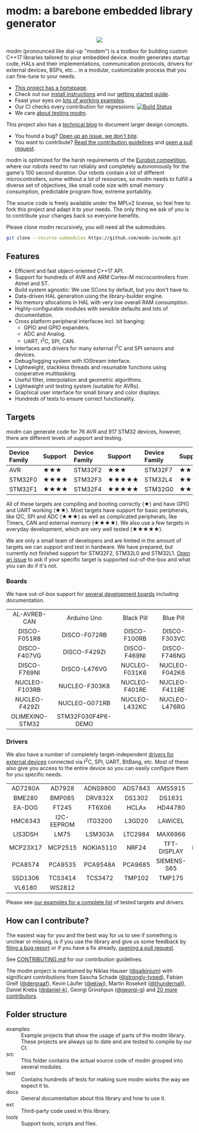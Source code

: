 <!--webignore-->
# modm: a barebone embedded library generator
<p align="center">
<a href="http://modm.io"><img src="https://raw.githubusercontent.com/modm-io/modm/develop/docs/src/images/logo.svg?sanitize=true" style="max-width:100%;"></a>
</p>
<!--/webignore-->

modm (pronounced like dial-up "modem") is a toolbox for
building custom C++17 libraries tailored to your embedded device.
modm generates startup code, HALs and their implementations, communication
protocols, drivers for external devices, BSPs, etc… in a modular, customizable
process that you can fine-tune to your needs.

<!--webignore-->
- [This project has a homepage](http://modm.io).<!--/webignore-->
- Check out our [install instructions][install] and our [getting started guide][guide].
- Feast your eyes on [lots of working examples][examples].
- Our CI checks every contribution for regressions: <a href="https://circleci.com/gh/modm-io/workflows/modm/tree/develop" style="border-bottom:none">![Build Status](https://circleci.com/gh/modm-io/modm/tree/develop.svg?style=shield)</a>
- We care [about testing modm][testing].

<!-- - [API reference is available here][reference]. -->
<!-- - [Check out our latest quarterly release][releases] with a [beautiful changelog][changelog]. -->

This project also has a [technical blog][blog] to document larger design concepts.

- You found a bug? [Open up an issue, we don't bite][issues].
- You want to contribute? [Read the contribution guidelines][contrib] and [open a pull request][prs].

<!-- - You want to port modm? [Read our porting guide][porting]. -->

modm is optimized for the harsh requirements of the [Eurobot competition][eurobot],
where our robots need to run reliably and completely autonomously for the game's
100 second duration. Our robots contain a lot of different microcontrollers, some
without a lot of resources, so modm needs to fulfill a diverse set of objectives,
like small code size with small memory consumption, predictable program flow,
extreme portability.

The source code is freely available under the MPLv2 license, so feel
free to fork this project and adapt it to your needs.
The only thing we ask of you is to contribute your changes back so everyone benefits.

Please clone modm recursively, you will need all the submodules.

```sh
git clone --recurse-submodules https://github.com/modm-io/modm.git
```

## Features

- Efficient and fast object-oriented C++17 API.
- Support for hundreds of AVR and ARM Cortex-M microcontrollers from Atmel and ST.
- Build system agnostic: We use SCons by default, but you don't have to.
- Data-driven HAL generation using the library-builder engine.
- No memory allocations in HAL with very low overall RAM consumption.
- Highly-configurable modules with sensible defaults and lots of documentation.
- Cross platform peripheral interfaces incl. bit banging:
    - GPIO and GPIO expanders.
    - ADC and Analog.
    - UART, I<sup>2</sup>C, SPI, CAN.
- Interfaces and drivers for many external I<sup>2</sup>C and SPI sensors and devices.
- Debug/logging system with IOStream interface.
- Lightweight, stackless threads and resumable functions using cooperative multitasking.
- Useful filter, interpolation and geometric algorithms.
- Lightweight unit testing system (suitable for AVRs).
- Graphical user interface for small binary and color displays.
- Hundreds of tests to ensure correct functionality.


## Targets

modm can generate code for <!--avrcount-->76<!--/avrcount--> AVR and <!--stmcount-->917<!--/stmcount-->
STM32 devices, however, there are different levels of support and testing.

<center>

| Device Family | Support | Device Family | Support | Device Family | Support |
|:--------------|:--------|:--------------|:--------|:--------------|:--------|
| AVR           | ★★★     | STM32F2       | ★★★     | STM32F7       | ★★★★    |
| STM32F0       | ★★★★    | STM32F3       | ★★★★★   | STM32L4       | ★★★★    |
| STM32F1       | ★★★★    | STM32F4       | ★★★★★   | STM32G0       | ★★★★    |

</center>

All of these targets are compiling and booting correctly
(★)
and have GPIO and UART working
(★★).
Most targets have support for basic peripherals, like I2C, SPI and ADC
(★★★)
as well as complicated peripherals, like Timers, CAN and external memory
(★★★★).
We also use a few targets in everyday development, which are very well tested
(★★★★★).

We are only a small team of developers and are limited in the amount of targets
we can support and test in hardware. We have prepared, but currently not finished
support for STM32F2, STM32L0 and STM32L1. [Open an issue][issues] to ask if your
specific target is supported out-of-the-box and what you can do if it's not.


### Boards

We have out-of-box support for [several development boards][devboards] including
documentation.

<center>
<!--bsptable-->
<table>
<tr>
<td align="center">AL-AVREB-CAN</td>
<td align="center">Arduino Uno</td>
<td align="center">Black Pill</td>
<td align="center">Blue Pill</td>
</tr><tr>
<td align="center">DISCO-F051R8</td>
<td align="center">DISCO-F072RB</td>
<td align="center">DISCO-F100RB</td>
<td align="center">DISCO-F303VC</td>
</tr><tr>
<td align="center">DISCO-F407VG</td>
<td align="center">DISCO-F429ZI</td>
<td align="center">DISCO-F469NI</td>
<td align="center">DISCO-F746NG</td>
</tr><tr>
<td align="center">DISCO-F769NI</td>
<td align="center">DISCO-L476VG</td>
<td align="center">NUCLEO-F031K6</td>
<td align="center">NUCLEO-F042K6</td>
</tr><tr>
<td align="center">NUCLEO-F103RB</td>
<td align="center">NUCLEO-F303K8</td>
<td align="center">NUCLEO-F401RE</td>
<td align="center">NUCLEO-F411RE</td>
</tr><tr>
<td align="center">NUCLEO-F429ZI</td>
<td align="center">NUCLEO-G071RB</td>
<td align="center">NUCLEO-L432KC</td>
<td align="center">NUCLEO-L476RG</td>
</tr><tr>
<td align="center">OLIMEXINO-STM32</td>
<td align="center">STM32F030F4P6-DEMO</td>
</tr>
</table>
<!--/bsptable-->
</center>


### Drivers

We also have a number of completely target-independent [drivers for external
devices][drivers] connected via I<sup>2</sup>C, SPI, UART, BitBang, etc.
Most of these also give you access to the entire device so you
can easily configure them for you specific needs.

<center>
<!--drivertable-->
<table>
<tr>
<td align="center">AD7280A</td>
<td align="center">AD7928</td>
<td align="center">ADNS9800</td>
<td align="center">ADS7843</td>
<td align="center">AMS5915</td>
<td align="center">SPI-FLASH</td>
</tr><tr>
<td align="center">BME280</td>
<td align="center">BMP085</td>
<td align="center">DRV832X</td>
<td align="center">DS1302</td>
<td align="center">DS1631</td>
<td align="center">DS18B20</td>
</tr><tr>
<td align="center">EA-DOG</td>
<td align="center">FT245</td>
<td align="center">FT6X06</td>
<td align="center">HCLAx</td>
<td align="center">HD44780</td>
<td align="center">HMC58x</td>
</tr><tr>
<td align="center">HMC6343</td>
<td align="center">I2C-EEPROM</td>
<td align="center">ITG3200</td>
<td align="center">L3GD20</td>
<td align="center">LAWICEL</td>
<td align="center">LIS302DL</td>
</tr><tr>
<td align="center">LIS3DSH</td>
<td align="center">LM75</td>
<td align="center">LSM303A</td>
<td align="center">LTC2984</td>
<td align="center">MAX6966</td>
<td align="center">MAX7219</td>
</tr><tr>
<td align="center">MCP23X17</td>
<td align="center">MCP2515</td>
<td align="center">NOKIA5110</td>
<td align="center">NRF24</td>
<td align="center">TFT-DISPLAY</td>
<td align="center">PAT9125EL</td>
</tr><tr>
<td align="center">PCA8574</td>
<td align="center">PCA9535</td>
<td align="center">PCA9548A</td>
<td align="center">PCA9685</td>
<td align="center">SIEMENS-S65</td>
<td align="center">SIEMENS-S75</td>
</tr><tr>
<td align="center">SSD1306</td>
<td align="center">TCS3414</td>
<td align="center">TCS3472</td>
<td align="center">TMP102</td>
<td align="center">TMP175</td>
<td align="center">VL53L0</td>
</tr><tr>
<td align="center">VL6180</td>
<td align="center">WS2812</td>
</tr>
</table>
<!--/drivertable-->
</center>

<!--webignore-->
Please see [our examples for a complete list][examples] of tested targets and drivers.


## How can I contribute?

The easiest way for you and the best way for us to see if something is unclear
or missing, is if you use the library and give us some feedback by
[filing a bug report][issues] or if you have a fix already, [opening a pull request][prs].

See [CONTRIBUTING.md][contrib] for our contribution guidelines.

<!--authors-->
The modm project is maintained by
Niklas Hauser ([\@salkinium](https://github.com/salkinium)) with significant contributions from
Sascha Schade ([\@strongly-typed](https://github.com/strongly-typed)),
Fabian Greif ([\@dergraaf](https://github.com/dergraaf)),
Kevin Läufer ([\@ekiwi](https://github.com/ekiwi)),
Martin Rosekeit ([\@thundernail](https://github.com/thundernail)),
Daniel Krebs ([\@daniel-k](https://github.com/daniel-k)),
Georgi Grinshpun ([\@georgi-g](https://github.com/georgi-g)) and
[<!--authorcount-->20<!--/authorcount-->  more contributors](https://github.com/modm-io/modm/blob/develop/AUTHORS).
<!--/authors-->

## Folder structure

<dl>
<dt>examples</dt>
<dd>
  Example projects that show the usage of parts of the modm library. These
  projects are always up to date and are tested to compile by our CI.
</dd>

<dt>src</dt>
<dd>
  This folder contains the actual source code of modm grouped into several modules.
</dd>

<dt>test</dt>
<dd>
  Contains hundreds of tests for making sure modm works the way we expect it to.
</dd>

<dt>docs</dt>
<dd>
  General documentation about this library and how to use it.
</dd>

<dt>ext</dt>
<dd>
  Third-party code used in this library.
</dd>

<dt>tools</dt>
<dd>
  Support tools, scripts and files.
</dl>
<!--/webignore-->

<!--links-->
[blog]:            http://blog.salkinium.com
[changelog]:       https://github.com/modm-io/modm/tree/develop/docs/CHANGELOG.md
[circle_ci]:       https://circleci.com/gh/modm-io/workflows/modm/tree/develop
[contrib]:         https://github.com/modm-io/modm/tree/develop/CONTRIBUTING.md
[devboards]:       https://github.com/modm-io/modm/tree/develop/src/modm/board
[drivers]:         https://github.com/modm-io/modm/tree/develop/src/modm/driver
[eurobot]:         http://www.eurobot.org/
[examples]:        https://github.com/modm-io/modm/tree/develop/examples
[guide]:           http://modm.io/guide/getting-started
[install]:         http://modm.io/guide/installation
[issues]:          https://github.com/modm-io/modm/issues
[library-builder]: https://github.com/dergraaf/library-builder
[modm-devices]:    https://github.com/modm-io/modm-devices
[porting]:         https://github.com/modm-io/modm/tree/develop/docs/PORTING.md
[prs]:             https://github.com/modm-io/modm/pulls
[rca_ev]:          http://www.roboterclub.rwth-aachen.de/
[reference]:       http://modm.io/reference/api
[releases]:        https://github.com/modm-io/modm/releases
[testing]:         http://modm.io/guide/testing
<!--/links-->
